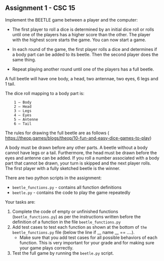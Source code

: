 ## Assignment 1 - CSC 15

Implement the BEETLE game between a player and the computer: 

* The first player to roll a dice is determined by an initial dice roll or rolls until one of the players has a higher score than the other. The player with the highest score starts the game. You can now start a game. 

* In each round of the game, the first player rolls a dice and determines if a body part can be added to its beetle. Then the second player does the same thing. 

* Repeat playing another round until one of the players has a full beetle.  

A full beetle will have one body, a head, two antennae, two eyes, 6 legs and  1 tail.   

The dice roll mapping to a body part is:

        1 – Body
        2 – Head
        3 – Legs
        4 – Eyes
        5 – Antenne
        6 – Tail

The rules for drawing the full beetle are as follows (
https://theop.games/blogs/theop/10-fun-and-easy-dice-games-to-play)

A body must be drawn before any other parts. A beetle without a body cannot have legs or a tail. Furthermore, the head must be drawn before the eyes and antenne can be added. If you roll a number associated with a body part that cannot be drawn, your turn is skipped and the next player rolls. The first player with a fully sketched beetle is the winner. 

There are two python scripts in the assignment:

* `beetle_functions.py` - contains all function definitions
* `beetle.py` - contains the code to play the game repeatedly 

Your tasks are: 

1. Complete the code of empty or unfinished functions (`beetle_functions.py`) as per the instructions written before the definition of a function in the file `beetle_functions.py`
2. Add test cases to test each function as shown at the bottom of `the beetle_functions.py` file (below the line if __ name __ == ....). 
    * Make sure that you add test cases for all possible behaviors of each function. This is very important for your grade and for making sure your game plays correctly. 
3. Test the full game by running the `beetle.py` script. 